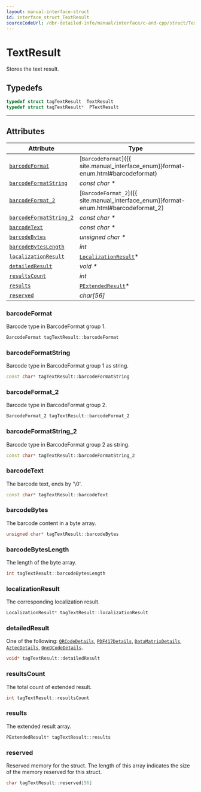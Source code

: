 ```yaml
---
layout: manual-interface-struct
id: interface_struct_TextResult
sourceCodeUrl: /dbr-detailed-info/manual/interface/c-and-cpp/struct/TextResult.md
---
```



# TextResult
Stores the text result.

## Typedefs

```cpp
typedef struct tagTextResult  TextResult
typedef struct tagTextResult*  PTextResult
```  
  
---
  

## Attributes
  
| Attribute | Type |
|---------- | ---- |
| [`barcodeFormat`](#barcodeformat) | [`BarcodeFormat`]({{ site.manual_interface_enum}}format-enum.html#barcodeformat) |
| [`barcodeFormatString`](#barcodeformatstring) | *const char \** |
| [`barcodeFormat_2`](#barcodeformat_2) | [`BarcodeFormat_2`]({{ site.manual_interface_enum}}format-enum.html#barcodeformat_2) |
| [`barcodeFormatString_2`](#barcodeformatstring_2) | *const char \** |
| [`barcodeText`](#barcodetext) | *const char \** |
| [`barcodeBytes`](#barcodebytes) | *unsigned char \** |
| [`barcodeBytesLength`](#barcodebyteslength) | *int* |
| [`localizationResult`](#localizationresult) | [`LocalizationResult`](LocalizationResult.md)\* |
| [`detailedResult`](#detailedresult) | *void \** |
| [`resultsCount`](#resultscount) | *int* |
| [`results`](#results) | [`PExtendedResult`](ExtendedResult.md)\* |
| [`reserved`](#reserved) | *char\[56\]* |


### barcodeFormat
Barcode type in BarcodeFormat group 1.
```cpp
BarcodeFormat tagTextResult::barcodeFormat
```

### barcodeFormatString
Barcode type in BarcodeFormat group 1 as string.
```cpp
const char* tagTextResult::barcodeFormatString
```

### barcodeFormat_2
Barcode type in BarcodeFormat group 2.
```cpp
BarcodeFormat_2 tagTextResult::barcodeFormat_2
```

### barcodeFormatString_2
Barcode type in BarcodeFormat group 2 as string.
```cpp
const char* tagTextResult::barcodeFormatString_2
```

### barcodeText
The barcode text, ends by '\0'.
```cpp
const char* tagTextResult::barcodeText
```

### barcodeBytes
The barcode content in a byte array.
```cpp
unsigned char* tagTextResult::barcodeBytes
```

### barcodeBytesLength
The length of the byte array.
```cpp
int tagTextResult::barcodeBytesLength
```

### localizationResult
The corresponding localization result.
```cpp
LocalizationResult* tagTextResult::localizationResult
```

### detailedResult
One of the following: [`QRCodeDetails`](QRCodeDetails.md), [`PDF417Details`](PDF417Details.md), [`DataMatrixDetails`](DataMatrixDetails.md), [`AztecDetails`](AztecDetails.md), [`OneDCodeDetails`](OneDCodeDetails.md).
```cpp
void* tagTextResult::detailedResult
```

### resultsCount
The total count of extended result.
```cpp
int tagTextResult::resultsCount
```

### results
The extended result array.
```cpp
PExtendedResult* tagTextResult::results
```

### reserved
Reserved memory for the struct. The length of this array indicates the size of the memory reserved for this struct.
```cpp
char tagTextResult::reserved[56]
```
